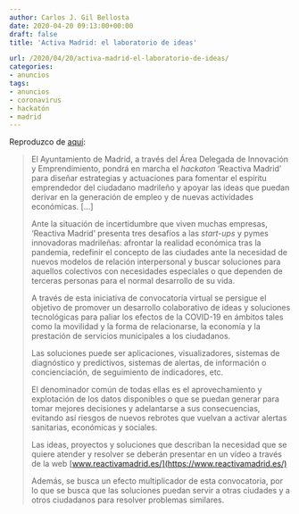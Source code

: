 ```yaml
---
author: Carlos J. Gil Bellosta
date: 2020-04-20 09:13:00+00:00
draft: false
title: 'Activa Madrid: el laboratorio de ideas'

url: /2020/04/20/activa-madrid-el-laboratorio-de-ideas/
categories:
- anuncios
tags:
- anuncios
- coronavirus
- hackatón
- madrid
---
```


Reproduzco de [aquí](https://www.madrid.es/portales/munimadrid/es/Inicio/El-Ayuntamiento/Todas-las-noticias/El-Ayuntamiento-de-Madrid-presenta-el-hackathon-Reactiva-Madrid/?vgnextfmt=default&vgnextoid=11fe60ff77781710VgnVCM2000001f4a900aRCRD&vgnextchannel=e40362215c483510VgnVCM2000001f4a900aRCRD):

>El Ayuntamiento de Madrid, a través del Área Delegada de Innovación y Emprendimiento, pondrá en marcha el _hackaton_ ‘Reactiva Madrid’ para diseñar estrategias y actuaciones para fomentar el espíritu emprendedor del ciudadano madrileño y apoyar las ideas que puedan derivar en la generación de empleo y de nuevas actividades económicas. [...]
>
> Ante la situación de incertidumbre que viven muchas empresas, ‘Reactiva Madrid’ presenta tres desafíos a las _start-ups_ y pymes innovadoras madrileñas: afrontar la realidad económica tras la pandemia, redefinir el concepto de las ciudades ante la necesidad de nuevos modelos de relación interpersonal y buscar soluciones para aquellos colectivos con necesidades especiales o que dependen de terceras personas para el normal desarrollo de su vida.
>
> A través de esta iniciativa de convocatoria virtual se persigue el objetivo de promover un desarrollo colaborativo de ideas y soluciones tecnológicas para paliar los efectos de la COVID-19 en ámbitos tales como la movilidad y la forma de relacionarse, la economía y la prestación de servicios municipales a los ciudadanos.
>
> Las soluciones puede ser aplicaciones, visualizadores, sistemas de diagnóstico y predictivos, sistemas de alertas, de información o concienciación, de seguimiento de indicadores, etc.
>
> El denominador común de todas ellas es el aprovechamiento y explotación de los datos disponibles o que se puedan generar para tomar mejores decisiones y adelantarse a sus consecuencias, evitando así riesgos de nuevos rebrotes que vuelvan a activar alertas sanitarias, económicas y sociales.
>
> Las ideas, proyectos y soluciones que describan la necesidad que se quiere atender y resolver se deberán presentar en un vídeo a través de la web [www.reactivamadrid.es/](https://www.reactivamadrid.es/)
>
> Además, se busca un efecto multiplicador de esta convocatoria, por lo que se busca que las soluciones puedan servir a otras ciudades y a otros ciudadanos para resolver problemas similares.